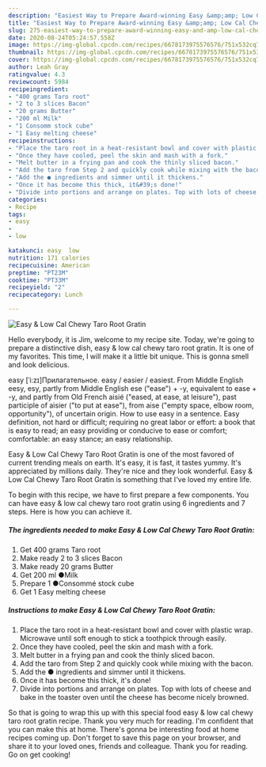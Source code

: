 ```yaml
---
description: "Easiest Way to Prepare Award-winning Easy &amp;amp; Low Cal Chewy Taro Root Gratin"
title: "Easiest Way to Prepare Award-winning Easy &amp;amp; Low Cal Chewy Taro Root Gratin"
slug: 275-easiest-way-to-prepare-award-winning-easy-and-amp-low-cal-chewy-taro-root-gratin
date: 2020-08-24T05:24:57.558Z
image: https://img-global.cpcdn.com/recipes/6678173975576576/751x532cq70/easy-low-cal-chewy-taro-root-gratin-recipe-main-photo.jpg
thumbnail: https://img-global.cpcdn.com/recipes/6678173975576576/751x532cq70/easy-low-cal-chewy-taro-root-gratin-recipe-main-photo.jpg
cover: https://img-global.cpcdn.com/recipes/6678173975576576/751x532cq70/easy-low-cal-chewy-taro-root-gratin-recipe-main-photo.jpg
author: Leah Gray
ratingvalue: 4.3
reviewcount: 5984
recipeingredient:
- "400 grams Taro root"
- "2 to 3 slices Bacon"
- "20 grams Butter"
- "200 ml Milk"
- "1 Consomm stock cube"
- "1 Easy melting cheese"
recipeinstructions:
- "Place the taro root in a heat-resistant bowl and cover with plastic wrap. Microwave until soft enough to stick a toothpick through easily."
- "Once they have cooled, peel the skin and mash with a fork."
- "Melt butter in a frying pan and cook the thinly sliced bacon."
- "Add the taro from Step 2 and quickly cook while mixing with the bacon."
- "Add the ● ingredients and simmer until it thickens."
- "Once it has become this thick, it&#39;s done!"
- "Divide into portions and arrange on plates. Top with lots of cheese and bake in the toaster oven until the cheese has become nicely browned."
categories:
- Recipe
tags:
- easy
- 
- low

katakunci: easy  low 
nutrition: 171 calories
recipecuisine: American
preptime: "PT23M"
cooktime: "PT33M"
recipeyield: "2"
recipecategory: Lunch

---
```



![Easy &amp; Low Cal Chewy Taro Root Gratin](https://img-global.cpcdn.com/recipes/6678173975576576/751x532cq70/easy-low-cal-chewy-taro-root-gratin-recipe-main-photo.jpg)

Hello everybody, it is Jim, welcome to my recipe site. Today, we're going to prepare a distinctive dish, easy &amp; low cal chewy taro root gratin. It is one of my favorites. This time, I will make it a little bit unique. This is gonna smell and look delicious.

easy [ˈi:zɪ]Прилагательное. easy / easier / easiest. From Middle English eesy, esy, partly from Middle English ese (&#34;ease&#34;) + -y, equivalent to ease +‎ -y, and partly from Old French aisié (&#34;eased, at ease, at leisure&#34;), past participle of aisier (&#34;to put at ease&#34;), from aise (&#34;empty space, elbow room, opportunity&#34;), of uncertain origin. How to use easy in a sentence. Easy definition, not hard or difficult; requiring no great labor or effort: a book that is easy to read; an easy providing or conducive to ease or comfort; comfortable: an easy stance; an easy relationship.

Easy &amp; Low Cal Chewy Taro Root Gratin is one of the most favored of current trending meals on earth. It's easy, it is fast, it tastes yummy. It's appreciated by millions daily. They're nice and they look wonderful. Easy &amp; Low Cal Chewy Taro Root Gratin is something that I've loved my entire life.


To begin with this recipe, we have to first prepare a few components. You can have easy &amp; low cal chewy taro root gratin using 6 ingredients and 7 steps. Here is how you can achieve it.

<!--inarticleads1-->

##### The ingredients needed to make Easy &amp; Low Cal Chewy Taro Root Gratin:

1. Get 400 grams Taro root
1. Make ready 2 to 3 slices Bacon
1. Make ready 20 grams Butter
1. Get 200 ml ●Milk
1. Prepare 1 ●Consommé stock cube
1. Get 1 Easy melting cheese




<!--inarticleads2-->

##### Instructions to make Easy &amp; Low Cal Chewy Taro Root Gratin:

1. Place the taro root in a heat-resistant bowl and cover with plastic wrap. Microwave until soft enough to stick a toothpick through easily.
1. Once they have cooled, peel the skin and mash with a fork.
1. Melt butter in a frying pan and cook the thinly sliced bacon.
1. Add the taro from Step 2 and quickly cook while mixing with the bacon.
1. Add the ● ingredients and simmer until it thickens.
1. Once it has become this thick, it&#39;s done!
1. Divide into portions and arrange on plates. Top with lots of cheese and bake in the toaster oven until the cheese has become nicely browned.




So that is going to wrap this up with this special food easy &amp; low cal chewy taro root gratin recipe. Thank you very much for reading. I'm confident that you can make this at home. There's gonna be interesting food at home recipes coming up. Don't forget to save this page on your browser, and share it to your loved ones, friends and colleague. Thank you for reading. Go on get cooking!
